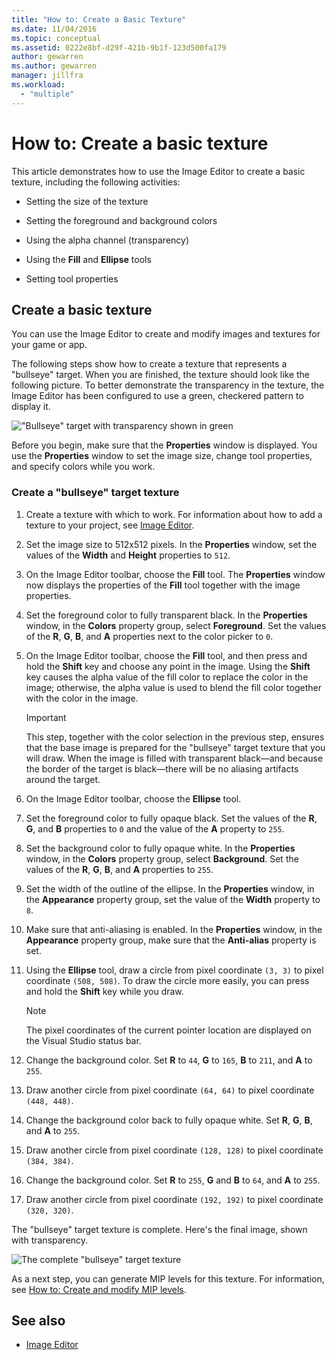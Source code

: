 ```yaml
---
title: "How to: Create a Basic Texture"
ms.date: 11/04/2016
ms.topic: conceptual
ms.assetid: 0222e8bf-d29f-421b-9b1f-123d500fa179
author: gewarren
ms.author: gewarren
manager: jillfra
ms.workload:
  - "multiple"
---
```

# How to: Create a basic texture

This article demonstrates how to use the Image Editor to create a basic texture, including the following activities:

- Setting the size of the texture

- Setting the foreground and background colors

- Using the alpha channel (transparency)

- Using the **Fill** and **Ellipse** tools

- Setting tool properties

## Create a basic texture

You can use the Image Editor to create and modify images and textures for your game or app.

The following steps show how to create a texture that represents a "bullseye" target. When you are finished, the texture should look like the following picture. To better demonstrate the transparency in the texture, the Image Editor has been configured to use a green, checkered pattern to display it.

!["Bullseye" target with transparency shown in green](../designers/media/digit-bullseye-texture-in-editor.png)

Before you begin, make sure that the **Properties** window is displayed. You use the **Properties** window to set the image size, change tool properties, and specify colors while you work.

### Create a "bullseye" target texture

1. Create a texture with which to work. For information about how to add a texture to your project, see [Image Editor](../designers/image-editor.md#get-started).

2. Set the image size to 512x512 pixels. In the **Properties** window, set the values of the **Width** and **Height** properties to `512`.

3. On the Image Editor toolbar, choose the **Fill** tool. The **Properties** window now displays the properties of the **Fill** tool together with the image properties.

4. Set the foreground color to fully transparent black. In the **Properties** window, in the **Colors** property group, select **Foreground**. Set the values of the **R**, **G**, **B**, and **A** properties next to the color picker to `0`.

5. On the Image Editor toolbar, choose the **Fill** tool, and then press and hold the **Shift** key and choose any point in the image. Using the **Shift** key causes the alpha value of the fill color to replace the color in the image; otherwise, the alpha value is used to blend the fill color together with the color in the image.

    > [!IMPORTANT]
    > This step, together with the color selection in the previous step, ensures that the base image is prepared for the "bullseye" target texture that you will draw. When the image is filled with transparent black—and because the border of the target is black—there will be no aliasing artifacts around the target.

6. On the Image Editor toolbar, choose the **Ellipse** tool.

7. Set the foreground color to fully opaque black. Set the values of the **R**, **G**, and **B** properties to `0` and the value of the **A** property to `255`.

8. Set the background color to fully opaque white. In the **Properties** window, in the **Colors** property group, select **Background**. Set the values of the **R**, **G**, **B**, and **A** properties to `255`.

9. Set the width of the outline of the ellipse. In the **Properties** window, in the **Appearance** property group, set the value of the **Width** property to `8`.

10. Make sure that anti-aliasing is enabled. In the **Properties** window, in the **Appearance** property group, make sure that the **Anti-alias** property is set.

11. Using the **Ellipse** tool, draw a circle from pixel coordinate `(3, 3)` to pixel coordinate `(508, 508)`. To draw the circle more easily, you can press and hold the **Shift** key while you draw.

    > [!NOTE]
    > The pixel coordinates of the current pointer location are displayed on the Visual Studio status bar.

12. Change the background color. Set **R** to `44`, **G** to `165`, **B** to `211`, and **A** to `255`.

13. Draw another circle from pixel coordinate `(64, 64)` to pixel coordinate `(448, 448)`.

14. Change the background color back to fully opaque white. Set **R**, **G**, **B**, and **A** to `255`.

15. Draw another circle from pixel coordinate `(128, 128)` to pixel coordinate `(384, 384)`.

16. Change the background color. Set **R** to `255`, **G** and **B** to `64`, and **A** to `255`.

17. Draw another circle from pixel coordinate `(192, 192)` to pixel coordinate `(320, 320)`.

The "bullseye" target texture is complete. Here's the final image, shown with transparency.

![The complete "bullseye" target texture](../designers/media/gfx_image_demo_bullseye.png)

As a next step, you can generate MIP levels for this texture. For information, see [How to: Create and modify MIP levels](../designers/how-to-create-and-modify-mip-levels.md).

## See also

- [Image Editor](../designers/image-editor.md)